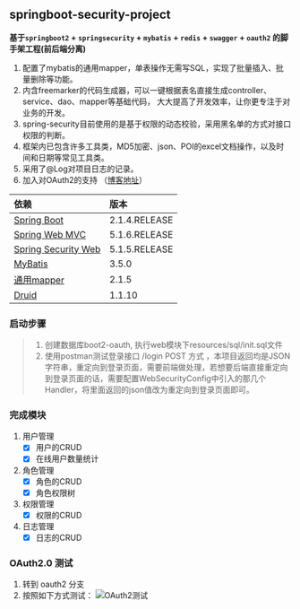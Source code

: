 ﻿## springboot-security-project
**基于`springboot2` + `springsecurity` + `mybatis` + `redis` + `swagger` + `oauth2` 的脚手架工程(前后端分离)**

1. 配置了mybatis的通用mapper，单表操作无需写SQL，实现了批量插入、批量删除等功能。
2. 内含freemarker的代码生成器，可以一键根据表名直接生成controller、service、dao、mapper等基础代码，
大大提高了开发效率，让你更专注于对业务的开发。
3. spring-security目前使用的是基于权限的动态校验，采用黑名单的方式对接口权限的判断。
4. 框架内已包含许多工具类，MD5加密、json、POI的excel文档操作，以及时间和日期等常见工具类。
5. 采用了@Log对项目日志的记录。
6. 加入对OAuth2的支持 （[博客地址](https://blog.csdn.net/qq_34997906/article/details/89600076)）

|依赖            |版本         |
|:------------- |:------------|
|[Spring Boot](http://mvnrepository.com/artifact/org.springframework.boot/spring-boot)    |2.1.4.RELEASE|
|[Spring Web MVC](http://mvnrepository.com/artifact/org.springframework/spring-webmvc)     |5.1.6.RELEASE|
|[Spring Security Web](http://mvnrepository.com/artifact/org.springframework.security/spring-security-web)|5.1.5.RELEASE|
|[MyBatis](http://mvnrepository.com/artifact/org.mybatis/mybatis)        |3.5.0      |
|[通用mapper](https://mvnrepository.com/artifact/tk.mybatis/mapper-spring-boot-starter)      |2.1.5|
|[Druid](http://mvnrepository.com/artifact/com.alibaba/druid-spring-boot-starter)          |1.1.10       |

### 启动步骤
> 1. 创建数据库boot2-oauth, 执行web模块下resources/sql/init.sql文件
> 2. 使用postman测试登录接口  /login  POST 方式 ，本项目返回均是JSON字符串，重定向到登录页面，需要前端做处理，若想要后端直接重定向到登录页面的话，需要配置WebSecurityConfig中引入的那几个Handler，将里面返回的json值改为重定向到登录页面即可。 

### 完成模块
1. 用户管理
    - [x] 用户的CRUD
    - [x] 在线用户数量统计
2. 角色管理
    - [x] 角色的CRUD
    - [x] 角色权限树
3. 权限管理
    - [x] 权限的CRUD
4. 日志管理
    - [x] 日志的CRUD
    
### OAuth2.0 测试
1. 转到 oauth2 分支
2. 按照如下方式测试：
![OAuth2测试](https://img-blog.csdnimg.cn/20200320172751161.gif)


